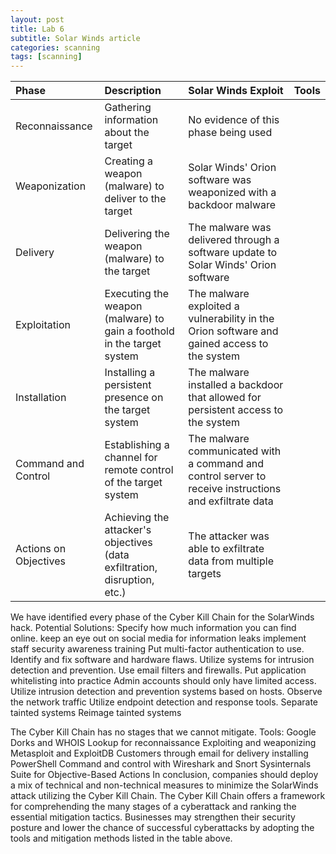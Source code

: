 ```yaml
---
layout: post
title: Lab 6
subtitle: Solar Winds article
categories: scanning
tags: [scanning]
---
```



|Phase	|Description|	Solar Winds Exploit|Tools|
|:-----------|:-----------|:-----------|:-----------
|Reconnaissance|Gathering information about the target|No evidence of this phase being used|
|Weaponization|Creating a weapon (malware) to deliver to the target|Solar Winds' Orion software was weaponized with a backdoor malware|
|Delivery|Delivering the weapon (malware) to the target|The malware was delivered through a software update to Solar Winds' Orion software|
|Exploitation|Executing the weapon (malware) to gain a foothold in the target system|The malware exploited a vulnerability in the Orion software and gained access to the system|
|Installation|Installing a persistent presence on the target system|The malware installed a backdoor that allowed for persistent access to the system|
|Command and Control|Establishing a channel for remote control of the target system|The malware communicated with a command and control server to receive instructions and exfiltrate data|
|Actions on Objectives|Achieving the attacker's objectives (data exfiltration, disruption, etc.)|The attacker was able to exfiltrate data from multiple targets|

We have identified every phase of the Cyber Kill Chain for the SolarWinds hack.
Potential Solutions:
Specify how much information you can find online.
keep an eye out on social media for information leaks
implement staff security awareness training
Put multi-factor authentication to use.
Identify and fix software and hardware flaws.
Utilize systems for intrusion detection and prevention.
Use email filters and firewalls.
Put application whitelisting into practice
Admin accounts should only have limited access.
Utilize intrusion detection and prevention systems based on hosts.
Observe the network traffic
Utilize endpoint detection and response tools.
Separate tainted systems
Reimage tainted systems

The Cyber Kill Chain has no stages that we cannot mitigate.
Tools:
Google Dorks and WHOIS Lookup for reconnaissance
Exploiting and weaponizing Metasploit and ExploitDB
Customers through email for delivery
installing PowerShell
Command and control with Wireshark and Snort
Sysinternals Suite for Objective-Based Actions
In conclusion, companies should deploy a mix of technical and non-technical measures to minimize the SolarWinds attack utilizing the Cyber Kill Chain. The Cyber Kill Chain offers a framework for comprehending the many stages of a cyberattack and ranking the essential mitigation tactics. Businesses may strengthen their security posture and lower the chance of successful cyberattacks by adopting the tools and mitigation methods listed in the table above.
